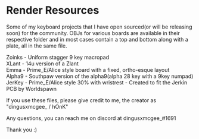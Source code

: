 # Render Resources

Some of my keyboard projects that I have open sourced(or will be releasing soon) for the community.
OBJs for various boards are available in their respective folder and in most cases contain a top and bottom along with a plate, all in the same file.


Zoinks - Uniform stagger 9 key macropad  
XLant - 14u version of a Zlant  
Emma - Prime_E/Alice style board with a fixed, ortho-esque layout  
Alpha9 - Southpaw version of the alpha9(alpha 28 key with a 9key numpad)  
JerKey - Prime_E/Alice style 30% with wristrest - Created to fit the Jerkin PCB by Worldspawn  


If you use these files, please give credit to me, the creator as "dingusxmcgee_ / hOnK"  

Any questions, you can reach me on discord at dingusxmcgee_#1691  

Thank you :)
